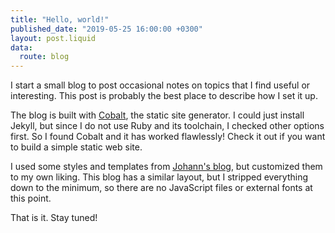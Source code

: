 ```yaml
---
title: "Hello, world!"
published_date: "2019-05-25 16:00:00 +0300"
layout: post.liquid
data:
  route: blog
---
```

I start a small blog to post occasional notes on topics that I find useful or interesting. This post is probably the best place to describe how I set it up.

The blog is built with [Cobalt](https://github.com/cobalt-org/cobalt.rs), the static site generator. I could just install Jekyll, but since I do not use Ruby and its toolchain, I checked other options first. So I found Cobalt and it has worked flawlessly! Check it out if you want to build a simple static web site.

I used some styles and templates from [Johann's blog](http://johannh.me), but customized them to my own liking. This blog has a similar layout, but I stripped everything down to the minimum, so there are no JavaScript files or external fonts at this point.

That is it. Stay tuned!

